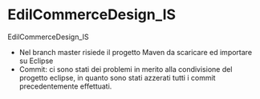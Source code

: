 # EdilCommerceDesign_IS
EdilCommerceDesign_IS
<ul>
<li>Nel branch master risiede il progetto Maven da scaricare ed importare su Eclipse </li>
<li>Commit: ci sono stati dei problemi in merito alla condivisione del progetto eclipse, in quanto sono stati azzerati tutti i commit precedentemente effettuati.</li>
</ul>
